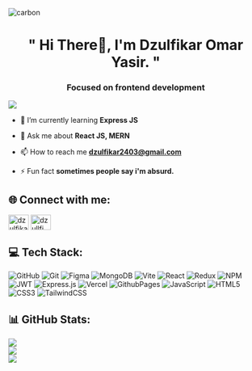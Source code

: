 ![carbon](https://github.com/user-attachments/assets/afde4aa3-fd22-4d51-885b-0e6fe7ce9f77)

<h1 align="center">" Hi There👋, I'm Dzulfikar Omar Yasir. "</h1>
<h3 align="center">Focused on frontend development</h3>

[![](https://visitcount.itsvg.in/api?id=dzulfikar2403&icon=8&color=2)](https://visitcount.itsvg.in)

- 🌱 I’m currently learning **Express JS**

- 💬 Ask me about **React JS, MERN**

- 📫 How to reach me **dzulfikar2403@gmail.com**

- ⚡ Fun fact **sometimes people say i'm absurd.**

## 🌐 Connect with me:
<p align="left">
<a href="https://linkedin.com/in/dzulfikar-omar-yasir-368138319" target="blank"><img align="center" src="https://raw.githubusercontent.com/rahuldkjain/github-profile-readme-generator/master/src/images/icons/Social/linked-in-alt.svg" alt="dzulfikar-omar-yasir-368138319" height="30" width="40" /></a>
<a href="https://instagram.com/dzullfi.24" target="blank"><img align="center" src="https://raw.githubusercontent.com/rahuldkjain/github-profile-readme-generator/master/src/images/icons/Social/instagram.svg" alt="dzullfi.24" height="30" width="40" /></a>
</p>


## 💻 Tech Stack:
![GitHub](https://img.shields.io/badge/github-%23121011.svg?style=for-the-badge&logo=github&logoColor=white) ![Git](https://img.shields.io/badge/git-%23F05033.svg?style=for-the-badge&logo=git&logoColor=white) ![Figma](https://img.shields.io/badge/figma-%23F24E1E.svg?style=for-the-badge&logo=figma&logoColor=white) ![MongoDB](https://img.shields.io/badge/MongoDB-%234ea94b.svg?style=for-the-badge&logo=mongodb&logoColor=white) ![Vite](https://img.shields.io/badge/vite-%23646CFF.svg?style=for-the-badge&logo=vite&logoColor=white) ![React](https://img.shields.io/badge/react-%2320232a.svg?style=for-the-badge&logo=react&logoColor=%2361DAFB) ![Redux](https://img.shields.io/badge/redux-%23593d88.svg?style=for-the-badge&logo=redux&logoColor=white) ![NPM](https://img.shields.io/badge/NPM-%23CB3837.svg?style=for-the-badge&logo=npm&logoColor=white) ![JWT](https://img.shields.io/badge/JWT-black?style=for-the-badge&logo=JSON%20web%20tokens) ![Express.js](https://img.shields.io/badge/express.js-%23404d59.svg?style=for-the-badge&logo=express&logoColor=%2361DAFB) ![Vercel](https://img.shields.io/badge/vercel-%23000000.svg?style=for-the-badge&logo=vercel&logoColor=white) ![GithubPages](https://img.shields.io/badge/github%20pages-121013?style=for-the-badge&logo=github&logoColor=white) ![JavaScript](https://img.shields.io/badge/javascript-%23323330.svg?style=for-the-badge&logo=javascript&logoColor=%23F7DF1E) ![HTML5](https://img.shields.io/badge/html5-%23E34F26.svg?style=for-the-badge&logo=html5&logoColor=white) ![CSS3](https://img.shields.io/badge/css3-%231572B6.svg?style=for-the-badge&logo=css3&logoColor=white) ![TailwindCSS](https://img.shields.io/badge/tailwindcss-%2338B2AC.svg?style=for-the-badge&logo=tailwind-css&logoColor=white)


## 📊 GitHub Stats:
![](https://github-readme-stats.vercel.app/api?username=dzulfikar2403&theme=solarized-light&hide_border=true&include_all_commits=false&count_private=false)<br/>
![](https://github-readme-streak-stats.herokuapp.com/?user=dzulfikar2403&theme=solarized-light&hide_border=true)<br/>
![](https://github-readme-stats.vercel.app/api/top-langs/?username=dzulfikar2403&theme=solarized-light&hide_border=true&include_all_commits=false&count_private=false&layout=compact)
<!-- Proudly created with GPRM ( https://gprm.itsvg.in ) -->
